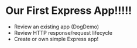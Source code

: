 # Our First Express App!!!!!

* Review an existing app (DogDemo)
* Review HTTP response/request lifecycle
* Create or own simple Express app!